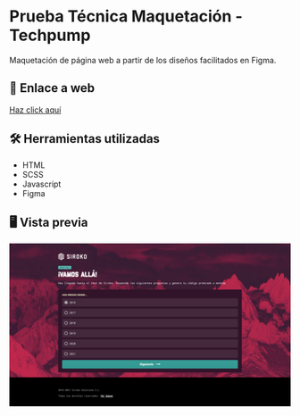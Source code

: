 # Prueba Técnica Maquetación - Techpump

Maquetación de página web a partir de los diseños facilitados en Figma.

## 🔗 Enlace a web

[Haz click aquí](https://carlotablanco.github.io/prueba-tecnica-techpump/)

## 🛠 Herramientas utilizadas

- HTML
- SCSS
- Javascript
- Figma

## 🖥 Vista previa

![](./images/screenshot.png)
